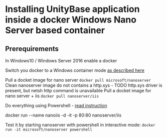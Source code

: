 # Installing UnityBase application inside a docker Windows Nano Server based container

## Prerequirements
In Windows10 / Windows Server 2016 enable a docker

Switch you docker to a Windows container mode [as described here](https://docs.docker.com/docker-for-windows/#switch-between-windows-and-linux-containers)

Pull a docket image for nano server `docker pull microsoft/nanoserver`
Clean nanoserver image do not contains a http.sys - TODO http.sys driver is present, but netsh http command is unavailable
Pull a docket image for nano server + iis `docker pull nanoserver/iis`

Do everything using Powershell - [read instruction](https://social.technet.microsoft.com/wiki/contents/articles/38652.nano-server-getting-started-in-container-with-docker.aspx)

docker run --name nanoiis -d -it -p 80:80 nanoserver/iis




Test it by starting nanoserver with powershell in interactive mode: `docker run -it microsoft/nanoserver powershell`







